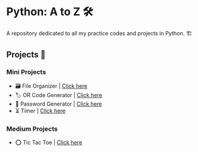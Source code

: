 # Python: A to Z 🛠️
A repository dedicated to all my practice codes and projects in Python. 🏗️

## Projects 🧰
### Mini Projects
- 🗃️ File Organizer       |      [Click here]()
- 🏷️ OR Code Generator    |      [Click here](https://github.com/sazidthe1/Python-A-to-Z/tree/main/Projects/Mini%20Projects/QR%20Code%20Generator)
- 🔐 Password Generator   |      [Click here]()
- ⏳ Timer                |      [Click here]()

### Medium Projects
- ⭕️ Tic Tac Toe          |      [Click here](https://github.com/sazidthe1/Python-A-to-Z/tree/main/Projects/Medium%20Projects/Tic%20Tac%20Toe)
